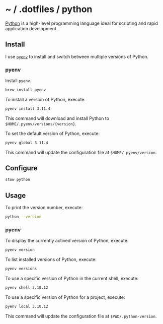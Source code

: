 # ~ / .dotfiles / python

[Python](https://www.python.org/) is a high-level programming language ideal for
scripting and rapid application development.

## Install

I use [`pyenv`](https://github.com/pyenv/pyenv) to install and switch between
multiple versions of Python.

### pyenv

Install `pyenv`.

```sh
brew install pyenv
```

To install a version of Python, execute:

```sh
pyenv install 3.11.4
```

This command will download and install Python to `$HOME/.pyenv/versions/{version}`.

To set the default version of Python, execute:

```sh
pyenv global 3.11.4
```

This command will update the configuration file at `$HOME/.pyenv/version`.

## Configure

```sh
stow python
```

## Usage

To print the version number, execute:

```sh
python --version
```

### pyenv

To display the currently actived version of Python, execute:

```sh
pyenv version
```

To list installed versions of Python, execute:

```sh
pyenv versions
```

To use a specific version of Python in the current shell, execute:

```sh
pyenv shell 3.10.12
```

To use a specific version of Python for a project, execute:

```sh
pyenv local 3.10.12
```

This command will update the configuration file at `$PWD/.python-version`.
